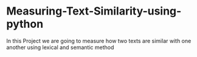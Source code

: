# Measuring-Text-Similarity-using-python
In this Project we are going to measure how two texts are similar with one another using lexical and semantic method
